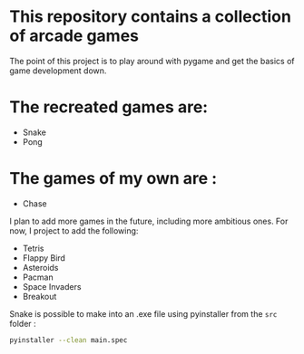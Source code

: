 # This repository contains a collection of arcade games

The point of this project is to play around with pygame and get the basics of game development down.

# The recreated games are:
- Snake
- Pong

# The games of my own are :
- Chase

I plan to add more games in the future, including more ambitious ones. 
For now, I project to add the following:
- Tetris
- Flappy Bird
- Asteroids
- Pacman
- Space Invaders
- Breakout

Snake is possible to make into an .exe file using pyinstaller from the `src` folder :
```bash
pyinstaller --clean main.spec
```
